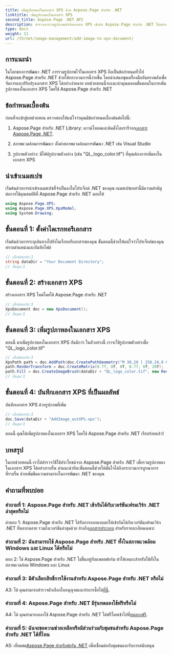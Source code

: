 ```yaml
---
title: เพิ่มรูปภาพลงในเอกสาร XPS ด้วย Aspose.Page สำหรับ .NET
linktitle: เพิ่มรูปภาพลงในเอกสาร XPS
second_title: Aspose.Page .NET API
description: สำรวจการรวมรูปภาพเข้ากับเอกสาร XPS เข้ากับ Aspose.Page สำหรับ .NET ได้อย่างราบรื่น ปฏิบัติตามคำแนะนำทีละขั้นตอนของเราเพื่อประสบการณ์การพัฒนาที่ราบรื่น
type: docs
weight: 11
url: /th/net/image-management/add-image-to-xps-document/
---
```

## การแนะนำ

ในโลกของการพัฒนา .NET การรวมรูปภาพไว้ในเอกสาร XPS ถือเป็นข้อกำหนดทั่วไป Aspose.Page สำหรับ .NET ช่วยให้กระบวนการนี้ง่ายขึ้น โดยนำเสนอชุดเครื่องมืออันทรงพลังเพื่อจัดการและปรับปรุงเอกสาร XPS ได้อย่างง่ายดาย บทช่วยสอนนี้จะแนะนำคุณตลอดขั้นตอนในการเพิ่มรูปภาพลงในเอกสาร XPS โดยใช้ Aspose.Page สำหรับ .NET

## ข้อกำหนดเบื้องต้น

ก่อนที่จะเข้าสู่บทช่วยสอน ตรวจสอบให้แน่ใจว่าคุณมีข้อกำหนดเบื้องต้นต่อไปนี้:

1.  Aspose.Page สำหรับ .NET Library: ดาวน์โหลดและติดตั้งไลบรารีจาก[เอกสาร Aspose.Page .NET](https://reference.aspose.com/page/net/).

2. สภาพแวดล้อมการพัฒนา: ตั้งค่าสภาพแวดล้อมการพัฒนา .NET เช่น Visual Studio

3. รูปภาพตัวอย่าง: มีไฟล์รูปภาพตัวอย่าง (เช่น "QL_logo_color.tif") ที่คุณต้องการเพิ่มลงในเอกสาร XPS

## นำเข้าเนมสเปซ

เริ่มต้นด้วยการนำเข้าเนมสเปซที่จำเป็นลงในโปรเจ็กต์ .NET ของคุณ เนมสเปซเหล่านี้มีความสำคัญต่อการใช้คุณสมบัติที่ Aspose.Page สำหรับ .NET มอบให้

```csharp
using Aspose.Page.XPS;
using Aspose.Page.XPS.XpsModel;
using System.Drawing;
```

## ขั้นตอนที่ 1: ตั้งค่าไดเรกทอรีเอกสาร

เริ่มต้นด้วยการระบุเส้นทางไปยังไดเร็กทอรีเอกสารของคุณ ขั้นตอนนี้ช่วยให้แน่ใจว่าโปรเจ็กต์ของคุณทราบตำแหน่งและบันทึกไฟล์

```csharp
// เอ็กซ์สตาร์ท:1
string dataDir = "Your Document Directory";
// สิ้นสุด:1
```

## ขั้นตอนที่ 2: สร้างเอกสาร XPS

สร้างเอกสาร XPS ใหม่โดยใช้ Aspose.Page สำหรับ .NET

```csharp
// เอ็กซ์สตาร์ท:1
XpsDocument doc = new XpsDocument();
// สิ้นสุด:1
```

## ขั้นตอนที่ 3: เพิ่มรูปภาพลงในเอกสาร XPS

ตอนนี้ มาเพิ่มรูปภาพลงในเอกสาร XPS กันดีกว่า ในตัวอย่างนี้ เราจะใช้รูปภาพตัวอย่างชื่อ "QL_logo_color.tif"

```csharp
// เอ็กซ์สตาร์ท:1
XpsPath path = doc.AddPath(doc.CreatePathGeometry("M 30,20 l 258.24,0 0,56.64 -258.24,0 Z"));
path.RenderTransform = doc.CreateMatrix(0.7f, 0f, 0f, 0.7f, 0f, 20f);
path.Fill = doc.CreateImageBrush(dataDir + "QL_logo_color.tif", new RectangleF(0f, 0f, 258.24f, 56.64f), new RectangleF(50f, 20f, 193.68f, 42.48f));
// สิ้นสุด:1
```

## ขั้นตอนที่ 4: บันทึกเอกสาร XPS ที่เป็นผลลัพธ์

บันทึกเอกสาร XPS ด้วยรูปภาพที่เพิ่ม

```csharp
// เอ็กซ์สตาร์ท:1
doc.Save(dataDir + "AddImage_outXPS.xps");
// สิ้นสุด:1
```

ตอนนี้ คุณได้เพิ่มรูปภาพลงในเอกสาร XPS โดยใช้ Aspose.Page สำหรับ .NET เรียบร้อยแล้ว!

## บทสรุป

ในบทช่วยสอนนี้ เราได้สำรวจวิธีใช้ประโยชน์จาก Aspose.Page สำหรับ .NET เพื่อรวมรูปภาพลงในเอกสาร XPS ได้อย่างราบรื่น คำแนะนำทีละขั้นตอนนี้ช่วยให้มั่นใจได้ถึงกระบวนการบูรณาการที่ราบรื่น ช่วยเพิ่มขีดความสามารถในการพัฒนา .NET ของคุณ

## คำถามที่พบบ่อย

### คำถามที่ 1: Aspose.Page สำหรับ .NET เข้ากันได้กับเวอร์ชันเฟรมเวิร์ก .NET ล่าสุดหรือไม่

 คำตอบ 1: Aspose.Page สำหรับ .NET ได้รับการออกแบบมาให้เข้ากันได้กับเวอร์ชันเฟรมเวิร์ก .NET ที่หลากหลาย รวมถึงเวอร์ชันล่าสุดด้วย อ้างถึง[เอกสารประกอบ](https://reference.aspose.com/page/net/) สำหรับรายละเอียดเฉพาะ

### คำถามที่ 2: ฉันสามารถใช้ Aspose.Page สำหรับ .NET ทั้งในสภาพแวดล้อม Windows และ Linux ได้หรือไม่

ตอบ 2: ใช่ Aspose.Page สำหรับ .NET ไม่ขึ้นอยู่กับแพลตฟอร์ม ทำให้เหมาะสำหรับใช้ทั้งในสภาพแวดล้อม Windows และ Linux

### คำถามที่ 3: มีตัวเลือกสิทธิ์การใช้งานสำหรับ Aspose.Page สำหรับ .NET หรือไม่

 A3: ได้ คุณสามารถสำรวจตัวเลือกใบอนุญาตและทำการซื้อได้[ที่นี่](https://purchase.aspose.com/buy).

### คำถามที่ 4: Aspose.Page สำหรับ .NET มีรุ่นทดลองใช้ฟรีหรือไม่

 A4: ได้ คุณสามารถลองใช้ Aspose.Page สำหรับ .NET ได้ฟรีโดยเข้าไปที่[ทดลองฟรี](https://releases.aspose.com/).

### คำถามที่ 5: ฉันจะขอความช่วยเหลือหรือมีส่วนร่วมกับชุมชนสำหรับ Aspose.Page สำหรับ .NET ได้ที่ไหน

 A5: เยี่ยมชม[Aspose.Page สำหรับฟอรัม .NET](https://forum.aspose.com/c/page/39) เพื่อเชื่อมต่อกับชุมชนและรับการสนับสนุน